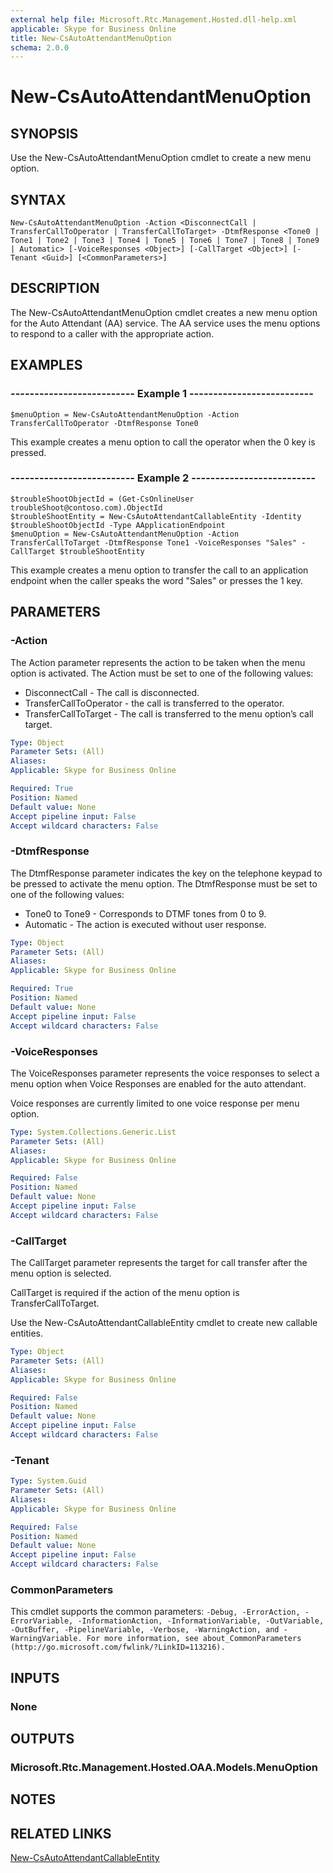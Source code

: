 ```yaml
---
external help file: Microsoft.Rtc.Management.Hosted.dll-help.xml
applicable: Skype for Business Online
title: New-CsAutoAttendantMenuOption
schema: 2.0.0
---
```


# New-CsAutoAttendantMenuOption

## SYNOPSIS
Use the New-CsAutoAttendantMenuOption cmdlet to create a new menu option.

## SYNTAX

```
New-CsAutoAttendantMenuOption -Action <DisconnectCall | TransferCallToOperator | TransferCallToTarget> -DtmfResponse <Tone0 | Tone1 | Tone2 | Tone3 | Tone4 | Tone5 | Tone6 | Tone7 | Tone8 | Tone9 | Automatic> [-VoiceResponses <Object>] [-CallTarget <Object>] [-Tenant <Guid>] [<CommonParameters>]
```

## DESCRIPTION
The New-CsAutoAttendantMenuOption cmdlet creates a new menu option for the Auto Attendant (AA) service. The AA service uses the menu options to respond to a caller with the appropriate action.


## EXAMPLES

### -------------------------- Example 1 --------------------------
```
$menuOption = New-CsAutoAttendantMenuOption -Action TransferCallToOperator -DtmfResponse Tone0
```

This example creates a menu option to call the operator when the 0 key is pressed.

### -------------------------- Example 2 --------------------------
```
$troubleShootObjectId = (Get-CsOnlineUser troubleShoot@contoso.com).ObjectId
$troubleShootEntity = New-CsAutoAttendantCallableEntity -Identity $troubleShootObjectId -Type AApplicationEndpoint
$menuOption = New-CsAutoAttendantMenuOption -Action TransferCallToTarget -DtmfResponse Tone1 -VoiceResponses "Sales" -CallTarget $troubleShootEntity
```

This example creates a menu option to transfer the call to an application endpoint when the caller speaks the word "Sales" or presses the 1 key.


## PARAMETERS

### -Action
The Action parameter represents the action to be taken when the menu option is activated. The Action must be set to one of the following values:

- DisconnectCall - The call is disconnected.
- TransferCallToOperator - the call is transferred to the operator.
- TransferCallToTarget - The call is transferred to the menu option’s call target.

```yaml
Type: Object
Parameter Sets: (All)
Aliases:
Applicable: Skype for Business Online

Required: True
Position: Named
Default value: None
Accept pipeline input: False
Accept wildcard characters: False
```

### -DtmfResponse
The DtmfResponse parameter indicates the key on the telephone keypad to be pressed to activate the menu option. The DtmfResponse must be set to one of the following values:

- Tone0 to Tone9 - Corresponds to DTMF tones from 0 to 9.
- Automatic - The action is executed without user response.


```yaml
Type: Object
Parameter Sets: (All)
Aliases:
Applicable: Skype for Business Online

Required: True
Position: Named
Default value: None
Accept pipeline input: False
Accept wildcard characters: False
```

### -VoiceResponses
The VoiceResponses parameter represents the voice responses to select a menu option when Voice Responses are enabled for the auto attendant.

Voice responses are currently limited to one voice response per menu option.


```yaml
Type: System.Collections.Generic.List
Parameter Sets: (All)
Aliases:
Applicable: Skype for Business Online

Required: False
Position: Named
Default value: None
Accept pipeline input: False
Accept wildcard characters: False
```

### -CallTarget
The CallTarget parameter represents the target for call transfer after the menu option is selected.

CallTarget is required if the action of the menu option is TransferCallToTarget.

Use the New-CsAutoAttendantCallableEntity cmdlet to create new callable entities.


```yaml
Type: Object
Parameter Sets: (All)
Aliases:
Applicable: Skype for Business Online

Required: False
Position: Named
Default value: None
Accept pipeline input: False
Accept wildcard characters: False
```

### -Tenant

```yaml
Type: System.Guid
Parameter Sets: (All)
Aliases:
Applicable: Skype for Business Online

Required: False
Position: Named
Default value: None
Accept pipeline input: False
Accept wildcard characters: False
```

### CommonParameters
This cmdlet supports the common parameters: `-Debug, -ErrorAction, -ErrorVariable, -InformationAction, -InformationVariable, -OutVariable, -OutBuffer, -PipelineVariable, -Verbose, -WarningAction, and -WarningVariable. For more information, see about_CommonParameters (http://go.microsoft.com/fwlink/?LinkID=113216).`

## INPUTS

### None


## OUTPUTS

### Microsoft.Rtc.Management.Hosted.OAA.Models.MenuOption


## NOTES

## RELATED LINKS

[New-CsAutoAttendantCallableEntity](New-CsAutoAttendantCallableEntity.md)

